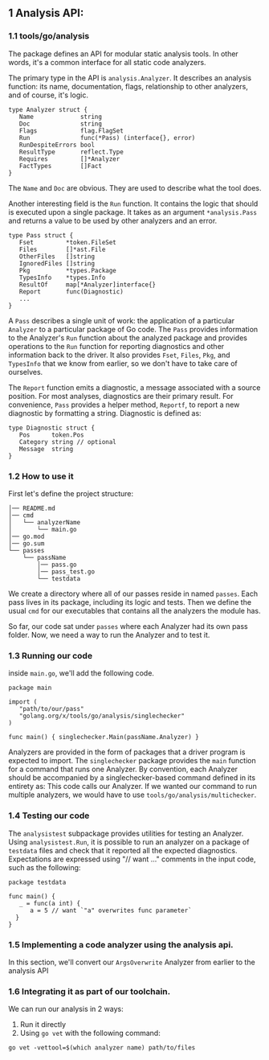 ## 1 Analysis API:
### 1.1 tools/go/analysis
The package defines an API for modular static analysis tools. In other words, it's a common interface for all static code analyzers.
      
The primary type in the API is `analysis.Analyzer`.  It describes an analysis function: its name, documentation, flags, relationship to other analyzers, and of course, it's logic.

```
type Analyzer struct {
   Name             string
   Doc              string
   Flags            flag.FlagSet
   Run              func(*Pass) (interface{}, error)
   RunDespiteErrors bool
   ResultType       reflect.Type
   Requires         []*Analyzer
   FactTypes        []Fact
}
```

The `Name` and `Doc` are obvious. They are used to describe what the tool does.

Another interesting field is the `Run` function. It contains the logic that should is executed upon a single package. It takes as an argument `*analysis.Pass` and returns a value to be used by other analyzers and an error.

```
type Pass struct {
   Fset         *token.FileSet
   Files        []*ast.File
   OtherFiles   []string
   IgnoredFiles []string
   Pkg          *types.Package
   TypesInfo    *types.Info
   ResultOf     map[*Analyzer]interface{}
   Report       func(Diagnostic)
   ...
}
```

A `Pass` describes a single unit of work: the application of a particular `Analyzer` to a particular package of Go code. The `Pass` provides information to the Analyzer's `Run` function about the analyzed package and provides operations to the `Run` function for reporting diagnostics and other information back to the driver. It also provides `Fset`, `Files`, `Pkg`, and `TypesInfo` that we know from earlier, so we don't have to take care of ourselves.

The `Report` function emits a diagnostic, a message associated with a source position. For most analyses, diagnostics are their primary result. For convenience, `Pass` provides a helper method, `Reportf`, to report a new diagnostic by formatting a string. Diagnostic is defined as:

```
type Diagnostic struct {
   Pos      token.Pos
   Category string // optional
   Message  string
}
```

### 1.2 How to use it
First let's define the project structure:
```
│── README.md
│── cmd
│   └── analyzerName
│       └── main.go
│── go.mod
│── go.sum
└── passes
    └── passName
        │── pass.go
        │── pass_test.go
        └── testdata
```

We create a directory where all of our passes reside in named `passes`. Each pass lives in its package, including its logic and tests. Then we define the usual `cmd` for our executables that contains all the analyzers the module has.

So far, our code sat under `passes`  where each Analyzer had its own pass folder. Now, we need a way to run the Analyzer and to test it.

### 1.3 Running our code
inside `main.go`, we'll add the following code. 

```
package main

import (
   "path/to/our/pass"
   "golang.org/x/tools/go/analysis/singlechecker"
)

func main() { singlechecker.Main(passName.Analyzer) }
```
Analyzers are provided in the form of packages that a driver program is expected to import. 
The `singlechecker` package provides the `main` function for a command that runs one Analyzer. By convention, each Analyzer should be accompanied by a singlechecker-based command defined in its entirety as: This code calls our Analyzer. 
If we wanted our command to run multiple analyzers, we would have to use `tools/go/analysis/multichecker`.

### 1.4 Testing our code
The `analysistest` subpackage provides utilities for testing an Analyzer. Using `analysistest.Run`, it is possible to run an analyzer on a package of `testdata` files and check that it reported all the expected diagnostics.
Expectations are expressed using "// want ..." comments in the input code, such as the following:

```
package testdata  
  
func main() {  
   _ = func(a int) {  
      a = 5 // want `"a" overwrites func parameter`  
  }  
}
```

### 1.5 Implementing a code analyzer using the analysis api.   
In this section, we'll convert our `ArgsOverwrite` Analyzer from earlier to the analysis API

### 1.6 Integrating it as part of our toolchain. 
We can run our analysis in 2 ways:
1. Run it directly
2. Using `go vet` with the following command: 
```
go vet -vettool=$(which analyzer name) path/to/files
```
